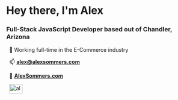 <h1>Hey there, I'm Alex</h1>
<h3>Full-Stack JavaScript Developer based out of Chandler, Arizona</h3>

&nbsp;&nbsp;💼 Working full-time in the E-Commerce industry

&nbsp;&nbsp;📫 **alex@alexsommers.com**

&nbsp;&nbsp;🔗 **[AlexSommers.com](https://alexsommers.com/)**

&nbsp;&nbsp;<a href="https://linkedin.com/in/alex-sommers-15561a10a" target="blank"><img align="center" src="https://raw.githubusercontent.com/rahuldkjain/github-profile-readme-generator/master/src/images/icons/Social/linked-in-alt.svg" alt="alex-sommers-15561a10a" height="25" width="35" /></a>

</p>


